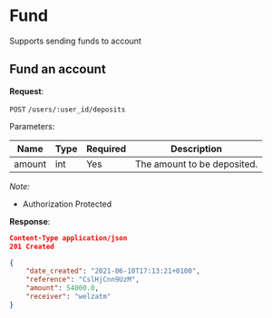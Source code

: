 # Fund
Supports sending funds to account

## Fund an account

**Request**:

`POST` `/users/:user_id/deposits`

Parameters:

Name       | Type   | Required | Description
-----------|--------|----------|------------
amount | int | Yes       | The amount to be deposited.

*Note:*

- Authorization Protected

**Response**:

```json
Content-Type application/json
201 Created

{
    "date_created": "2021-06-10T17:13:21+0100",
    "reference": "CslHjCnn9UzM",
    "amount": 54000.0,
    "receiver": "welzatm"
}
```
